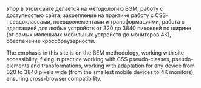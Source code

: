 Упор в этом сайте делается на методологию БЭМ, работу с доступностью сайта, закрепление на практике работу с CSS-псевдоклассами, псевдоэлементами и трансформациями, работа с адаптацией для любых устройств от 320 до 3840 пикселей по ширине (от самых маленьких мобильных устройств до мониторов 4К), обеспечение кроссбраузерности.

The emphasis in this site is on the BEM methodology, working with site accessibility, fixing in practice working with CSS pseudo-classes, pseudo-elements and transformations, working with adaptation for any device from 320 to 3840 pixels wide (from the smallest mobile devices to 4K monitors), ensuring cross-browser compatibility.
